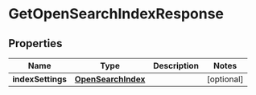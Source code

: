 

# GetOpenSearchIndexResponse


## Properties

| Name | Type | Description | Notes |
|------------ | ------------- | ------------- | -------------|
|**indexSettings** | [**OpenSearchIndex**](OpenSearchIndex.md) |  |  [optional] |



